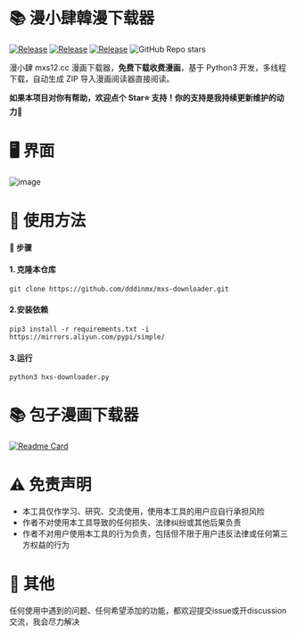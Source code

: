 # 📚 漫小肆韓漫下载器

<a href="https://github.com/dddinmx/hxs-downloader/"><img alt="Release" src="https://img.shields.io/badge/crawler-bule"></a>
<a href="https://github.com/dddinmx/hxs-downloader/"><img alt="Release" src="https://img.shields.io/badge/python-3.8%2B-8A2BE2"></a>
<a href="https://github.com/dddinmx/hxs-downloader/"><img alt="Release" src="https://img.shields.io/badge/Version-1.0-yellow"></a>
![GitHub Repo stars](https://img.shields.io/github/stars/dddinmx/mxs-downloader?color=gree) 

漫小肆 mxs12.cc 漫画下载器，**免费下载收费漫画**，基于 Python3 开发，多线程下载，自动生成 ZIP 导入漫画阅读器直接阅读。

**如果本项目对你有帮助，欢迎点个 Star⭐ 支持！你的支持是我持续更新维护的动力🙏**

# 🖥️ 界面

![image](https://github.com/user-attachments/assets/42649de2-20bf-4e84-ae10-9c7da09b1dbb)


# 📖 使用方法

#### 📝 步骤

#### 1. 克隆本仓库

```
git clone https://github.com/dddinmx/mxs-downloader.git
```

#### 2.安装依赖

```
pip3 install -r requirements.txt -i https://mirrors.aliyun.com/pypi/simple/
```

#### 3.运行
```
python3 hxs-downloader.py
```

# 📚 包子漫画下载器
[![Readme Card](https://github-readme-stats.vercel.app/api/pin/?username=dddinmx&repo=bzmh-downloader)](https://github.com/dddinmx/bzmh-downloader)

# ⚠️ 免责声明

- 本工具仅作学习、研究、交流使用，使用本工具的用户应自行承担风险
- 作者不对使用本工具导致的任何损失、法律纠纷或其他后果负责
- 作者不对用户使用本工具的行为负责，包括但不限于用户违反法律或任何第三方权益的行为

# 💬 其他

任何使用中遇到的问题、任何希望添加的功能，都欢迎提交issue或开discussion交流，我会尽力解决  


